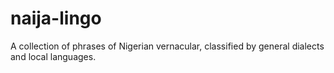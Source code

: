 # naija-lingo
A collection of phrases of Nigerian vernacular, classified by general dialects and local languages.

